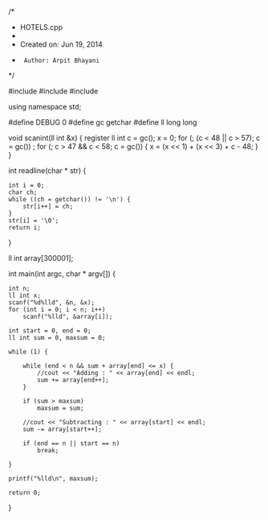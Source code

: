 /*
 * HOTELS.cpp
 *
 *  Created on: Jun 19, 2014
 *      Author: Arpit Bhayani
 */

#include <cstdio>
#include <cstdlib>
#include <iostream>

using namespace std;

#define DEBUG 0
#define gc getchar
#define ll long long

void scanint(ll int &x) {
	register ll int c = gc();
	x = 0;
	for (; (c < 48 || c > 57); c = gc())
		;
	for (; c > 47 && c < 58; c = gc()) {
		x = (x << 1) + (x << 3) + c - 48;
	}
}

int readline(char * str) {

	int i = 0;
	char ch;
	while ((ch = getchar()) != '\n') {
		str[i++] = ch;
	}
	str[i] = '\0';
	return i;
}

ll int array[300001];

int main(int argc, char * argv[]) {

	int n;
	ll int x;
	scanf("%d%lld", &n, &x);
	for (int i = 0; i < n; i++)
		scanf("%lld", &array[i]);

	int start = 0, end = 0;
	ll int sum = 0, maxsum = 0;

	while (1) {

		while (end < n && sum + array[end] <= x) {
			//cout << "Adding : " << array[end] << endl;
			sum += array[end++];
		}

		if (sum > maxsum)
			maxsum = sum;

		//cout << "Subtracting : " << array[start] << endl;
		sum -= array[start++];

		if (end == n || start == n)
			break;

	}

	printf("%lld\n", maxsum);

	return 0;
}
